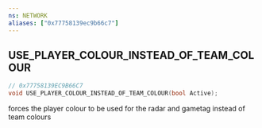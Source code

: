 ```yaml
---
ns: NETWORK
aliases: ["0x77758139ec9b66c7"]
---
```

## USE_PLAYER_COLOUR_INSTEAD_OF_TEAM_COLOUR

```c
// 0x77758139EC9B66C7
void USE_PLAYER_COLOUR_INSTEAD_OF_TEAM_COLOUR(bool Active);
```

forces the player colour to be used for the radar and gametag instead of team colours

